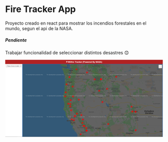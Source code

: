 # Fire Tracker App

Proyecto creado en react para mostrar los incendios forestales en el mundo, segun el api de la NASA.


##### Pendiente 
Trabajar funcionalidad de seleccionar distintos desastres :blush:

![](https://github.com/ChristhianSM/fire-tracker-app/blob/main/src/assets/fire.PNG)

